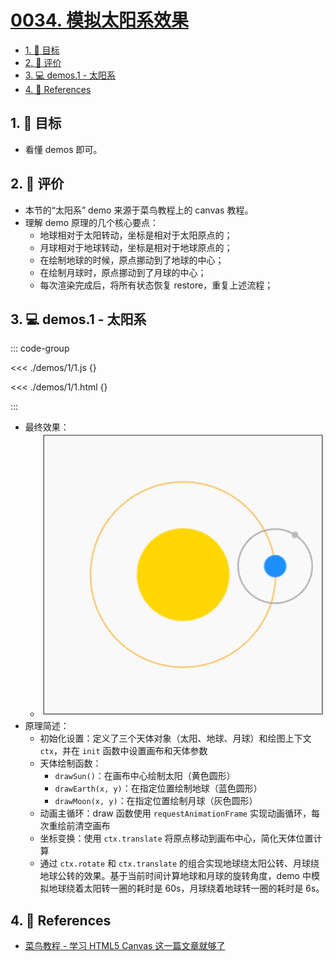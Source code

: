 # [0034. 模拟太阳系效果](https://github.com/tnotesjs/TNotes.canvas/tree/main/notes/0034.%20%E6%A8%A1%E6%8B%9F%E5%A4%AA%E9%98%B3%E7%B3%BB%E6%95%88%E6%9E%9C)

<!-- region:toc -->

- [1. 🎯 目标](#1--目标)
- [2. 🫧 评价](#2--评价)
- [3. 💻 demos.1 - 太阳系](#3--demos1---太阳系)
- [4. 🔗 References](#4--references)

<!-- endregion:toc -->

## 1. 🎯 目标

- 看懂 demos 即可。

## 2. 🫧 评价

- 本节的“太阳系” demo 来源于菜鸟教程上的 canvas 教程。
- 理解 demo 原理的几个核心要点：
  - 地球相对于太阳转动，坐标是相对于太阳原点的；
  - 月球相对于地球转动，坐标是相对于地球原点的；
  - 在绘制地球的时候，原点挪动到了地球的中心；
  - 在绘制月球时，原点挪动到了月球的中心；
  - 每次渲染完成后，将所有状态恢复 restore，重复上述流程；

## 3. 💻 demos.1 - 太阳系

::: code-group

<<< ./demos/1/1.js {}

<<< ./demos/1/1.html {}

:::

- 最终效果：
  - ![svg](./assets/1.gif)
- 原理简述：
  - 初始化设置：定义了三个天体对象（太阳、地球、月球）和绘图上下文 `ctx`，并在 `init` 函数中设置画布和天体参数
  - 天体绘制函数：
    - `drawSun()`：在画布中心绘制太阳（黄色圆形）
    - `drawEarth(x, y)`：在指定位置绘制地球（蓝色圆形）
    - `drawMoon(x, y)`：在指定位置绘制月球（灰色圆形）
  - 动画主循环：draw 函数使用 `requestAnimationFrame` 实现动画循环，每次重绘前清空画布
  - 坐标变换：使用 `ctx.translate` 将原点移动到画布中心，简化天体位置计算
  - 通过 `ctx.rotate` 和 `ctx.translate` 的组合实现地球绕太阳公转、月球绕地球公转的效果。基于当前时间计算地球和月球的旋转角度，demo 中模拟地球绕着太阳转一圈的耗时是 60s，月球绕着地球转一圈的耗时是 6s。

## 4. 🔗 References

- [菜鸟教程 - 学习 HTML5 Canvas 这一篇文章就够了][1]

[1]: https://www.runoob.com/w3cnote/html5-canvas-intro.html
